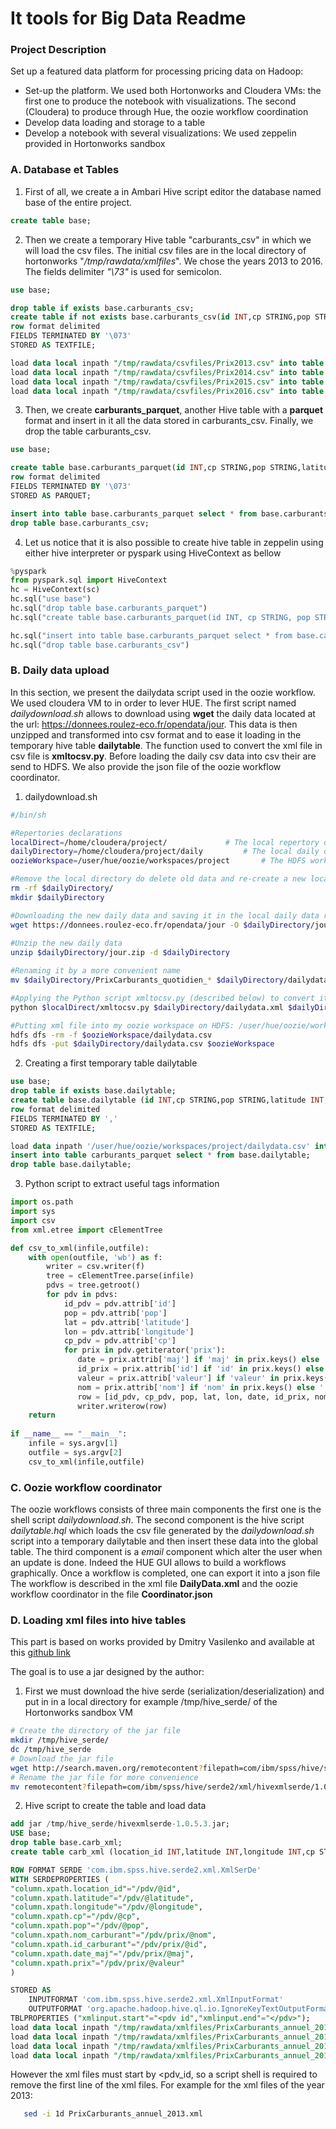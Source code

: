 # It tools for Big Data Readme

### Project Description
Set up a featured data platform for processing pricing data on Hadoop:

* Set-up the platform. We used both Hortonworks and Cloudera VMs: the first one to produce the notebook with visualizations. The second (Cloudera) to produce through Hue, the oozie workflow coordination 
* Develop data loading and storage to a table
* Develop a notebook with several visualizations: We used zeppelin provided in Hortonworks sandbox

### A. Database et Tables


1) First of all, we create a in Ambari Hive script editor the database named base of the entire project.
```sql
create table base;
```

2) Then we create a temporary Hive table "carburants_csv" in which we will load the csv files. The initial csv files are in the local directory of hortonworks "*/tmp/rawdata/xmlfiles*". We chose the years 2013 to 2016. The fields delimiter *"\73"* is used for semicolon.

```sql
use base;

drop table if exists base.carburants_csv;
create table if not exists base.carburants_csv(id INT,cp STRING,pop STRING,latitude INT,longitude INT,date_info STRING,id_carb INT,nom_carburant STRING,prix INT )
row format delimited 
FIELDS TERMINATED BY '\073' 
STORED AS TEXTFILE;

load data local inpath "/tmp/rawdata/csvfiles/Prix2013.csv" into table base.carburants_csv;
load data local inpath "/tmp/rawdata/csvfiles/Prix2014.csv" into table base.carburants_csv;
load data local inpath "/tmp/rawdata/csvfiles/Prix2015.csv" into table base.carburants_csv;
load data local inpath "/tmp/rawdata/csvfiles/Prix2016.csv" into table base.carburants_csv;
``` 

3) Then, we create **carburants_parquet**, another Hive table with a **parquet** format and insert in it all the data stored in carburants_csv. Finally, we drop the table carburants_csv.

```sql
use base;

create table base.carburants_parquet(id INT,cp STRING,pop STRING,latitude INT,longitude INT,date_info STRING,id_carb INT,nom_carburant STRING,prix INT)
row format delimited 
FIELDS TERMINATED BY '\073'
STORED AS PARQUET;

insert into table base.carburants_parquet select * from base.carburants_csv;
drop table base.carburants_csv;
```

4) Let us notice that it is also possible to create hive table in zeppelin using either hive interpreter or pyspark using HiveContext as bellow

```python
%pyspark
from pyspark.sql import HiveContext
hc = HiveContext(sc)
hc.sql("use base")
hc.sql("drop table base.carburants_parquet")
hc.sql("create table base.carburants_parquet(id INT, cp STRING, pop STRING, latitude INT, longitude INT,date_info STRING, id_carb INT,nom_carburant STRING, prix INT) row format delimited FIELDS TERMINATED BY '\073' STORED AS PARQUET")

hc.sql("insert into table base.carburants_parquet select * from base.carburants_csv")
hc.sql("drop table base.carburants_csv")
```

### B. Daily data upload

In this section, we present the dailydata script used in the oozie workflow. We used cloudera VM to in order to lever HUE.
The first script named *dailydownload.sh* allows to download using **wget** the daily data located at the url: https://donnees.roulez-eco.fr/opendata/jour.
This data is then unzipped and transformed into csv format and to ease it loading in the temporary hive table **dailytable**. 
The function used to convert the xml file in csv file is **xmltocsv.py**.
Before loading the daily csv data into csv their are send to HDFS.
We also provide the json file of the oozie workflow coordinator.

1) dailydownload.sh

```sh
#/bin/sh

#Repertories declarations
localDirect=/home/cloudera/project/				# The local repertory of the project
dailyDirectory=/home/cloudera/project/daily			# The local daily data repertory
oozieWorkspace=/user/hue/oozie/workspaces/project		# The HDFS workspace

#Remove the local directory do delete old data and re-create a new local repertory
rm -rf $dailyDirectory/
mkdir $dailyDirectory

#Downloading the new daily data and saving it in the local daily data repertory
wget https://donnees.roulez-eco.fr/opendata/jour -O $dailyDirectory/jour.zip
	
#Unzip the new daily data
unzip $dailyDirectory/jour.zip -d $dailyDirectory

#Renaming it by a more convenient name
mv $dailyDirectory/PrixCarburants_quotidien_* $dailyDirectory/dailydata.xml

#Applying the Python script xmltocsv.py (described below) to convert it into csv format
python $localDirect/xmltocsv.py $dailyDirectory/dailydata.xml $dailyDirectory/dailydata.csv

#Putting xml file into my oozie workspace on HDFS: /user/hue/oozie/workspaces/project
hdfs dfs -rm -f $oozieWorkspace/dailydata.csv
hdfs dfs -put $dailyDirectory/dailydata.csv $oozieWorkspace
```

2) Creating a first temporary table dailytable

```sql
use base;
drop table if exists base.dailytable;
create table base.dailytable (id INT,cp STRING,pop STRING,latitude INT,longitude INT,date_info STRING,id_carb INT,nom_carburant STRING,prix INT)
row format delimited 
FIELDS TERMINATED BY ','
STORED AS TEXTFILE;

load data inpath '/user/hue/oozie/workspaces/project/dailydata.csv' into table dailytable;
insert into table carburants_parquet select * from base.dailytable;
drop table base.dailytable;
```

3) Python script to extract useful tags information

```python
import os.path
import sys
import csv
from xml.etree import cElementTree

def csv_to_xml(infile,outfile):
	with open(outfile, 'wb') as f:
	   	writer = csv.writer(f)
		tree = cElementTree.parse(infile)
		pdvs = tree.getroot()
		for pdv in pdvs:
		    id_pdv = pdv.attrib['id']
		    pop = pdv.attrib['pop']
		    lat = pdv.attrib['latitude']
		    lon = pdv.attrib['longitude']
		    cp_pdv = pdv.attrib['cp']
		    for prix in pdv.getiterator('prix'):
			   date = prix.attrib['maj'] if 'maj' in prix.keys() else ''
			   id_prix = prix.attrib['id'] if 'id' in prix.keys() else ''
			   valeur = prix.attrib['valeur'] if 'valeur' in prix.keys() else ''
			   nom = prix.attrib['nom'] if 'nom' in prix.keys() else ''
			   row = [id_pdv, cp_pdv, pop, lat, lon, date, id_prix, nom, valeur]
			   writer.writerow(row)
	return
	
if __name__ == "__main__":
	infile = sys.argv[1]
	outfile = sys.argv[2]
	csv_to_xml(infile,outfile)
```

### C. Oozie workflow coordinator

The oozie workflows consists of three main components the first one is the shell script *dailydownload.sh*. The second component is the hive script *dailytable.hql* which loads the csv file generated by the *dailydownload.sh* script into a temporary dailytable and then insert these data into the global table.
The third component is a *email* component which alter the user when an update is done. 
Indeed the HUE GUI allows to build a workflows graphically. Once a workflow is completed, one can export it into a json file
The workflow is described in the xml file **DailyData.xml** and the oozie workflow coordinator in the file **Coordinator.json**


### D. Loading xml files into hive tables

This part is based on works provided by Dmitry Vasilenko and available at this [github link](https://github.com/dvasilen/Hive-XML-SerDe)

The goal is to use a jar designed by the author:
 
1) First we must download the hive serde (serialization/deserialization) and put in in a local directory for example /tmp/hive_serde/ of the Hortonworks sandbox VM
```sh
# Create the directory of the jar file
mkdir /tmp/hive_serde/
dc /tmp/hive_serde
# Download the jar file
wget http://search.maven.org/remotecontent?filepath=com/ibm/spss/hive/serde2/xml/hivexmlserde/1.0.5.3/hivexmlserde-1.0.5.3-sources.jar
# Rename the jar file for more convenience
mv remotecontent?filepath=com/ibm/spss/hive/serde2/xml/hivexmlserde/1.0.5.3/hivexmlserde-1.0.5.3-sources.jar hivexmlserde-1.0.5.3-sources.jar
```

2) Hive script to create the table and load data
```sql
add jar /tmp/hive_serde/hivexmlserde-1.0.5.3.jar;
USE base;
drop table base.carb_xml;
create table carb_xml (location_id INT,latitude INT,longitude INT,cp STRING,pop STRING,nom_carburant STRING,id_carburant INT,date_maj STRING,prix INT)

ROW FORMAT SERDE 'com.ibm.spss.hive.serde2.xml.XmlSerDe'
WITH SERDEPROPERTIES (
"column.xpath.location_id"="/pdv/@id",
"column.xpath.latitude"="/pdv/@latitude",
"column.xpath.longitude"="/pdv/@longitude",
"column.xpath.cp"="/pdv/@cp",
"column.xpath.pop"="/pdv/@pop",
"column.xpath.nom_carburant"="/pdv/prix/@nom",
"column.xpath.id_carburant"="/pdv/prix/@id",
"column.xpath.date_maj"="/pdv/prix/@maj",
"column.xpath.prix"="/pdv/prix/@valeur"
)

STORED AS 
    INPUTFORMAT 'com.ibm.spss.hive.serde2.xml.XmlInputFormat'
    OUTPUTFORMAT 'org.apache.hadoop.hive.ql.io.IgnoreKeyTextOutputFormat'
TBLPROPERTIES ("xmlinput.start"="<pdv id","xmlinput.end"="</pdv>");
load data local inpath "/tmp/rawdata/xmlfiles/PrixCarburants_annuel_2013.xml" into table base.carburants_csv;
load data local inpath "/tmp/rawdata/xmlfiles/PrixCarburants_annuel_2014.xml" into table base.carburants_csv;
load data local inpath "/tmp/rawdata/xmlfiles/PrixCarburants_annuel_2015.xml" into table base.carburants_csv;
load data local inpath "/tmp/rawdata/xmlfiles/PrixCarburants_annuel_2016.xml" into table base.carburants_csv;
```

However the xml files must start by <pdv_id, so a script shell is required to remove the first line of the xml files. For example for the xml files of the year 2013:
```sh
   sed -i 1d PrixCarburants_annuel_2013.xml 
```
